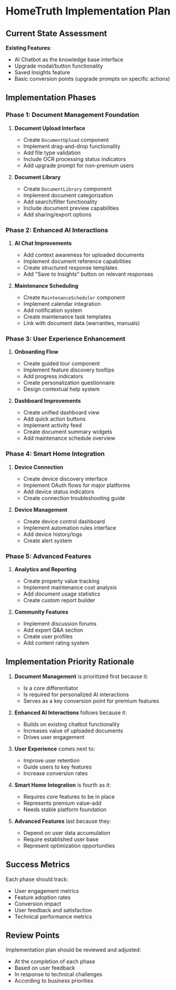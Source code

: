 # HomeTruth Implementation Plan

## Current State Assessment

**Existing Features**:

- AI Chatbot as the knowledge base interface
- Upgrade modal/button functionality
- Saved Insights feature
- Basic conversion points (upgrade prompts on specific actions)

## Implementation Phases

### Phase 1: Document Management Foundation

1. **Document Upload Interface**

   - Create `DocumentUpload` component
   - Implement drag-and-drop functionality
   - Add file type validation
   - Include OCR processing status indicators
   - Add upgrade prompt for non-premium users

2. **Document Library**
   - Create `DocumentLibrary` component
   - Implement document categorization
   - Add search/filter functionality
   - Include document preview capabilities
   - Add sharing/export options

### Phase 2: Enhanced AI Interactions

1. **AI Chat Improvements**

   - Add context awareness for uploaded documents
   - Implement document reference capabilities
   - Create structured response templates
   - Add "Save to Insights" button on relevant responses

2. **Maintenance Scheduling**
   - Create `MaintenanceScheduler` component
   - Implement calendar integration
   - Add notification system
   - Create maintenance task templates
   - Link with document data (warranties, manuals)

### Phase 3: User Experience Enhancement

1. **Onboarding Flow**

   - Create guided tour component
   - Implement feature discovery tooltips
   - Add progress indicators
   - Create personalization questionnaire
   - Design contextual help system

2. **Dashboard Improvements**
   - Create unified dashboard view
   - Add quick action buttons
   - Implement activity feed
   - Create document summary widgets
   - Add maintenance schedule overview

### Phase 4: Smart Home Integration

1. **Device Connection**

   - Create device discovery interface
   - Implement OAuth flows for major platforms
   - Add device status indicators
   - Create connection troubleshooting guide

2. **Device Management**
   - Create device control dashboard
   - Implement automation rules interface
   - Add device history/logs
   - Create alert system

### Phase 5: Advanced Features

1. **Analytics and Reporting**

   - Create property value tracking
   - Implement maintenance cost analysis
   - Add document usage statistics
   - Create custom report builder

2. **Community Features**
   - Implement discussion forums
   - Add expert Q&A section
   - Create user profiles
   - Add content rating system

## Implementation Priority Rationale

1. **Document Management** is prioritized first because it:

   - Is a core differentiator
   - Is required for personalized AI interactions
   - Serves as a key conversion point for premium features

2. **Enhanced AI Interactions** follows because it:

   - Builds on existing chatbot functionality
   - Increases value of uploaded documents
   - Drives user engagement

3. **User Experience** comes next to:

   - Improve user retention
   - Guide users to key features
   - Increase conversion rates

4. **Smart Home Integration** is fourth as it:

   - Requires core features to be in place
   - Represents premium value-add
   - Needs stable platform foundation

5. **Advanced Features** last because they:
   - Depend on user data accumulation
   - Require established user base
   - Represent optimization opportunities

## Success Metrics

Each phase should track:

- User engagement metrics
- Feature adoption rates
- Conversion impact
- User feedback and satisfaction
- Technical performance metrics

## Review Points

Implementation plan should be reviewed and adjusted:

- At the completion of each phase
- Based on user feedback
- In response to technical challenges
- According to business priorities
